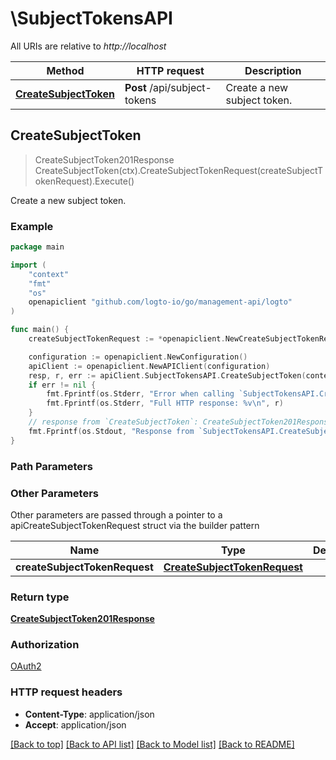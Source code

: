 # \SubjectTokensAPI

All URIs are relative to *http://localhost*

Method | HTTP request | Description
------------- | ------------- | -------------
[**CreateSubjectToken**](SubjectTokensAPI.md#CreateSubjectToken) | **Post** /api/subject-tokens | Create a new subject token.



## CreateSubjectToken

> CreateSubjectToken201Response CreateSubjectToken(ctx).CreateSubjectTokenRequest(createSubjectTokenRequest).Execute()

Create a new subject token.



### Example

```go
package main

import (
	"context"
	"fmt"
	"os"
	openapiclient "github.com/logto-io/go/management-api/logto"
)

func main() {
	createSubjectTokenRequest := *openapiclient.NewCreateSubjectTokenRequest("UserId_example") // CreateSubjectTokenRequest | 

	configuration := openapiclient.NewConfiguration()
	apiClient := openapiclient.NewAPIClient(configuration)
	resp, r, err := apiClient.SubjectTokensAPI.CreateSubjectToken(context.Background()).CreateSubjectTokenRequest(createSubjectTokenRequest).Execute()
	if err != nil {
		fmt.Fprintf(os.Stderr, "Error when calling `SubjectTokensAPI.CreateSubjectToken``: %v\n", err)
		fmt.Fprintf(os.Stderr, "Full HTTP response: %v\n", r)
	}
	// response from `CreateSubjectToken`: CreateSubjectToken201Response
	fmt.Fprintf(os.Stdout, "Response from `SubjectTokensAPI.CreateSubjectToken`: %v\n", resp)
}
```

### Path Parameters



### Other Parameters

Other parameters are passed through a pointer to a apiCreateSubjectTokenRequest struct via the builder pattern


Name | Type | Description  | Notes
------------- | ------------- | ------------- | -------------
 **createSubjectTokenRequest** | [**CreateSubjectTokenRequest**](CreateSubjectTokenRequest.md) |  | 

### Return type

[**CreateSubjectToken201Response**](CreateSubjectToken201Response.md)

### Authorization

[OAuth2](../README.md#OAuth2)

### HTTP request headers

- **Content-Type**: application/json
- **Accept**: application/json

[[Back to top]](#) [[Back to API list]](../README.md#documentation-for-api-endpoints)
[[Back to Model list]](../README.md#documentation-for-models)
[[Back to README]](../README.md)

